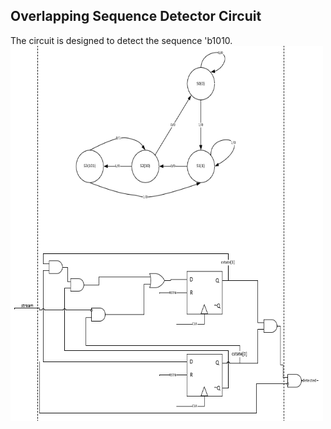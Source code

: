 ## Overlapping Sequence Detector Circuit  

The circuit is designed to detect the sequence 'b1010.    
<img src="day96_1.png" width="500" height="600">  
